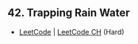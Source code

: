 ## 42. Trapping Rain Water

-  [LeetCode](https://leetcode.com/problems/trapping-rain-water/) | [LeetCode CH](https://leetcode.cn/problems/trapping-rain-water/) (Hard)
